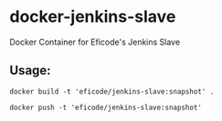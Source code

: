 # docker-jenkins-slave
Docker Container for Eficode's Jenkins Slave

## Usage:

`docker build -t 'eficode/jenkins-slave:snapshot' .`

`docker push -t 'eficode/jenkins-slave:snapshot'`
